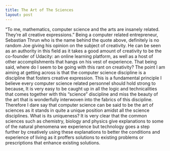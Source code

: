 ```yaml
---
title: The Art of The Sciences
layout: post
---
```


“To me, mathematics, computer science and the arts are insanely related. They’re all creative expressions.” Being a computer related entrepreneur, Sebastian Thrun who is the name behind the quote above, definitely is no random Joe giving his opinion on the subject of creativity. He can be seen as an authority in this field as it takes a good amount of creativity to be the co-founder of Udacity: an online learning platform, as well as a host of other accomplishments that hangs on his vest of experience. That being said, where do I seem to be going with this rant on creativity? The point I am aiming at getting across is that the computer science discipline is a discipline that fosters creative expression. This is a fundamental principle I believe every computer science related personnel should hold strong to because, It is very easy to be caught up in all the logic and technicalities that comes together with this “science” discipline and miss the beauty of the art that is wonderfully interwoven into the fabrics of this discipline. Therefore I dare say that computer science can be said to be the art of sciences as it stands in quite a unique position amidst all the science disciplines. What is its uniqueness? It is very clear that the common sciences such as chemistry, biology and physics give explanations to some of the natural phenomena we experience but technology goes a step further by creatively using these explanations to better the conditions and experience of living as it proffers solutions to existing problems or prescriptions that enhance existing solutions. 
